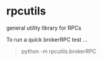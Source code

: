 # rpcutils

general utility library for RPCs

To run a quick brokerRPC test ...

> python -m rpcutils.brokerRPC <host> <port> <access> <verify>

